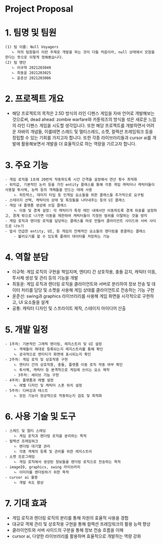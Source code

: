 # Project Proposal

# 1. **팀명 및 팀원**
	(1) 팀 이름: Null Voyagers
 	   ㄴ 저의 팀원들이 이런 주제로 개발을 하는 것이 다들 처음이라, null 상태에서 모험을 한다는 뜻으로 이렇게 정해봤습니다.
	(2) 팀 명단
	   ㄴ 이규혁 2021203049
	   ㄴ 최동윤 2021203025
	   ㄴ 윤준선 2021203086


# 2. **프로젝트 개요**
*  해당 프로젝트의 목적은 2.5D 방식의 라인 디펜스 게임을 자바 언어로 개발해보는 것으로써, dead ahead: zombie warfare와 카툰워즈의 방식을 섞은 새로운 느낌의 라인 디펜스 게임을 시도할 생각입니다. 또한 해당 프로젝트를 개발하면서 어려운 자바의 개념들, 이를테면 스레드 및 멀티스레드, 소켓, 컬렉션 프레임워크 등을 정립할 수 있는 기회를 가지고자 합니다. 또한 각종 라이브러리들과 cursor ai를 개발에 활용해보면서 개발을 더 효율적으로 하는 역량을 기르고자 합니다.


# 3. **주요 기능**
	- 게임 로직을 1초에 20번씩 작동하도록 시간 간격을 설정해서 연산 횟수 최적화
   	- 위치값, 기본적인 논리 등을 가진 entity 클래스를 통해 각종 게임 캐릭터나 캐릭터들이 사용할 투사체, 능력 등의 객체들을 만드는 데에 사용
	    ㄴ 히트박스, 데미지 타입 등 인게임 요소들을 위한 클래스들 추가적으로 요구됨
   	- 스테이지 선택, 캐릭터의 상태 및 특징들을 나타내주는 등의 UI 클래스
   	- 게임 내 플랫폼 생성에 쓰일 클래스
	    ㄴ 이동 및 경계 설정: 각 캐릭터가 특정 레인 내에서만 이동하도록 경계 좌표를 설정하고, 경계 밖으로 나가면 이동을 제한하여 캐릭터들이 지정된 범위를 이탈하는 것을 방지
   	- 게임 로직과 렌더링 로직을 담당하는 클래스를 따로 만들어 클라이언트 사이드와 서버 사이드로 나누기
   	- 앞서 언급한 entity, UI, 등 게임의 전체적인 요소들의 렌더링을 총괄하는 클래스
    	- 불러오기를 할 수 있도록 플레이 데이터를 저장하는 기능


# 4. **역할 분담**
   * 이규혁: 게임 로직의 구현을 책임지며, 엔티티 간 상호작용, 충돌 감지, 캐릭터 이동, 투사체 생성 및 관리 등의 기능을 개발
   * 최동윤: 게임 로직과 렌더링 로직을 클라이언트와 서버로 분리하여 정보 전송 및 데이터 처리를 담당 및 소켓을 사용해 게임 상태를 클라이언트로 전송하는 기능 구현
   * 윤준선: swing과 graphics 라이브러리를 사용해 게임 화면을 시각적으로 구현하고, UI 요소들을 설계
   * 공통: 캐릭터 디자인 및 스프라이트 제작, 스테이지 아이디어 산출


# 5. **개발 일정**
   	- 1주차: 기본적인 그래픽 렌더링, 레지스트리 및 UI 설정
	    ㄴ 객체들이 제대로 등록되는지 레지스트리를 통해 확인
	    ㄴ 궁극적으로 엔티티가 화면에 표시되는지 확인
   	- 2주차: 게임 로직 및 상호작용 구현
	    ㄴ 엔티티 간의 상호작용, 충돌, 플랫폼 이동 로직 작동 여부 확인
	    ㄴ 투사체, 캐릭터 등 본격적으로 게임에 쓰이는 요소 제작
     	- 3주차: 세이브 기능 구현
   	- 4주차: 플랫폼과 레벨 설정
	    ㄴ 레벨 디자인 및 캐릭터 스폰 위치 설정
   	- 5주차: 디버깅과 테스트
	    ㄴ 모든 기능이 정상적으로 작동하는지 검토 및 최적화


# 6. **사용 기술 및 도구**
   	- 스레드 및 멀티 스레딩
	    ㄴ 게임 로직과 렌더링 로직을 분리하는 목적
   	- 컬렉션 프레임워크
	    ㄴ 렌더링 대기열 관리
	    ㄴ 각종 객체의 등록 및 관리를 위한 레지스트리
   	- 소켓 프로그래밍
	    ㄴ 게임 로직에서 생성된 정보들을 렌더링 로직으로 전송하는 목적
   	- imageIO, graphics, swing 라이브러리
	    ㄴ 이미지를 렌더링하기 위한 목적
   	- cursor ai 활용
   	    ㄴ 개발 속도 향상


# 7. **기대 효과**
   * 게임 로직과 렌더링 로직의 분리를 통해 자원의 효율적 사용을 경험
   * 대규모 객체 관리 및 상호작용 구현을 통해 컬렉션 프레임워크의 활용 능력 향상
   * 클라이언트와 서버 사이드의 구분을 통해 정보 전송 흐름을 이해
   * cursor ai, 다양한 라이브러리를 활용하며 효율적으로 개발하는 역량 강화
